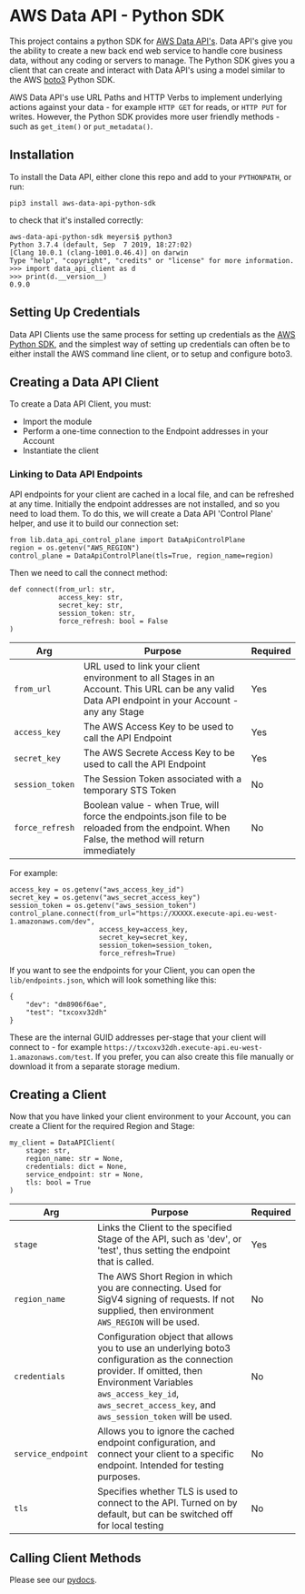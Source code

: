 # AWS Data API - Python SDK

This project contains a python SDK for [AWS Data API's](https://github.com/IanMeyers/aws-data-api). Data API's give you the ability to create a new back end web service to handle core business data, without any coding or servers to manage. The Python SDK gives you a client that can create and interact with Data API's using a model similar to the AWS [boto3](https://boto3.amazonaws.com/v1/documentation/api/latest/index.html) Python SDK.

AWS Data API's use URL Paths and HTTP Verbs to implement underlying actions against your data - for example `HTTP GET` for reads, or `HTTP PUT` for writes. However, the Python SDK provides more user friendly methods - such as `get_item()` or `put_metadata()`.

## Installation

To install the Data API, either clone this repo and add to your `PYTHONPATH`, or run:

`pip3 install aws-data-api-python-sdk`

to check that it's installed correctly:

```
aws-data-api-python-sdk meyersi$ python3
Python 3.7.4 (default, Sep  7 2019, 18:27:02)
[Clang 10.0.1 (clang-1001.0.46.4)] on darwin
Type "help", "copyright", "credits" or "license" for more information.
>>> import data_api_client as d
>>> print(d.__version__)
0.9.0
```

## Setting Up Credentials

Data API Clients use the same process for setting up credentials as the [AWS Python SDK](https://boto3.amazonaws.com/v1/documentation/api/latest/guide/configuration.html), and the simplest way of setting up credentials can often be to either install the AWS command line client, or to setup and configure boto3.

## Creating a Data API Client

To create a Data API Client, you must:

* Import the module
* Perform a one-time connection to the Endpoint addresses in your Account
* Instantiate the client

### Linking to Data API Endpoints

API endpoints for your client are cached in a local file, and can be refreshed at any time. Initially the endpoint addresses are not installed, and so you need to load them. To do this, we will create a Data API 'Control Plane' helper, and use it to build our connection set:

```
from lib.data_api_control_plane import DataApiControlPlane
region = os.getenv("AWS_REGION")
control_plane = DataApiControlPlane(tls=True, region_name=region)
```

Then we need to call the connect method:

```
def connect(from_url: str, 
			access_key: str, 
			secret_key: str, 
			session_token: str,
			force_refresh: bool = False
)
```

| Arg | Purpose | Required |
| --- | ------- | -------- |
| `from_url` | URL used to link your client environment to all Stages in an Account. This URL can be any valid Data API endpoint in your Account - any any Stage | Yes |
| `access_key` | The AWS Access Key to be used to call the API Endpoint | Yes |
| `secret_key` | The AWS Secrete Access Key to be used to call the API Endpoint | Yes |
| `session_token` | The Session Token associated with a temporary STS Token | No |
| `force_refresh` | Boolean value - when True, will force the endpoints.json file to be reloaded from the endpoint. When False, the method will return immediately | No |


For example:

```
access_key = os.getenv("aws_access_key_id")
secret_key = os.getenv("aws_secret_access_key")
session_token = os.getenv("aws_session_token")
control_plane.connect(from_url="https://XXXXX.execute-api.eu-west-1.amazonaws.com/dev",
                      access_key=access_key,
                      secret_key=secret_key, 
                      session_token=session_token,
                      force_refresh=True)
```

If you want to see the endpoints for your Client, you can open the `lib/endpoints.json`, which will look something like this:

```
{
    "dev": "dm8906f6ae",
    "test": "txcoxv32dh"
}

```

These are the internal GUID addresses per-stage that your client will connect to - for example `https://txcoxv32dh.execute-api.eu-west-1.amazonaws.com/test`. If you prefer, you can also create this file manually or download it from a separate storage medium.

## Creating a Client

Now that you have linked your client environment to your Account, you can create a Client for the required Region and Stage:

```
my_client = DataAPIClient(
	stage: str, 
	region_name: str = None, 
	credentials: dict = None,
	service_endpoint: str = None, 
	tls: bool = True
)
```
| Arg | Purpose | Required |
| --- | ------- | -------- |
|`stage` | Links the Client to the specified Stage of the API, such as 'dev', or 'test', thus setting the endpoint that is called. | Yes |
|`region_name`| The AWS Short Region in which you are connecting. Used for SigV4 signing of requests. If not supplied, then environment `AWS_REGION` will be used. | No |
|`credentials` | Configuration object that allows you to use an underlying boto3 configuration as the connection provider. If omitted, then Environment Variables `aws_access_key_id`, `aws_secret_access_key`, and `aws_session_token` will be used. | No |
| `service_endpoint` | Allows you to ignore the cached endpoint configuration, and connect your client to a specific endpoint. Intended for testing purposes. | No |
| `tls` | Specifies whether TLS is used to connect to the API. Turned on by default, but can be switched off for local testing | No |

## Calling Client Methods

Please see our [pydocs](https://htmlpreview.github.io/?doc/data_api_client.html).
